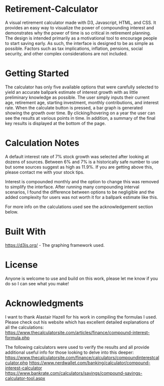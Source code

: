 # Retirement-Calculator
A visual retirement calculator made with D3, Javascript, HTML, and CSS.  It provides an easy way to visualize the power of compounding interest and demonstrates why the power of time is so critical in retirement planning.  The design is intended primarily as a motivational tool to encourage people to start saving early.  As such, the interface is designed to be as simple as possible.  Factors such as tax implications, inflation, pensions, social security, and other complex considerations are not included. 

# Getting Started
The calculator has only five available options that were carefully selected to yield an accurate ballpark estimate of interest growth with as little preliminary knowledge as possible.  The user simply inputs their current age, retirement age, starting investment, monthly contributions, and interest rate. When the calculate button is pressed, a bar graph is generated showing the growth over time.  By clicking/hovering on a year the user can see the results at various points in time.  In addition, a summary of the final key results is displayed at the bottom of the page.   

# Calculation Notes
A default interest rate of 7% stock growth was selected after looking at dozens of sources.  Between 6% and 7% is a historically safe number to use but some sources suggest as high as 11.9%.  If you are getting above this, please contact me with your stock tips.

Interest is compounded monthly and the option to change this was removed to simplify the interface.  After running many compounding interval scenarios, I found the difference between options to be negligible and the added complexity for users was not worth it for a ballpark estimate like this.  

For more info on the calculations used see the acknowledgement section below.

# Built With
https://d3js.org/ - The graphing framework used.

# License
Anyone is welcome to use and build on this work, please let me know if you do so I can see what you make!

# Acknowledgments
I want to thank Alastair Hazell for his work in compiling the formulas I used.  Please check out his website which has excellent detailed explanations of all the calculations: https://www.thecalculatorsite.com/articles/finance/compound-interest-formula.php

The following calculators were used to verify the results and all provide additional useful info for those looking to delve into this deeper: 
https://www.thecalculatorsite.com/finance/calculators/compoundinterestcalculator.php
https://www.nerdwallet.com/banking/calculator/compound-interest-calculator
https://www.bankrate.com/calculators/savings/compound-savings-calculator-tool.aspx
